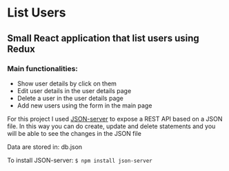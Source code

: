 # List Users

## Small React application that list users using Redux

### Main functionalities:
* Show user details by click on them
* Edit user details in the user details page
* Delete a user in the user details page
* Add new users using the form in the main page


For this project I used [JSON-server](https://github.com/typicode/json-server) to expose a REST API based on a JSON file.
In this way you can do create, update and delete statements and you will be able to see the changes in the JSON file

Data are stored in: db.json

To install JSON-server: ```$ npm install json-server```
